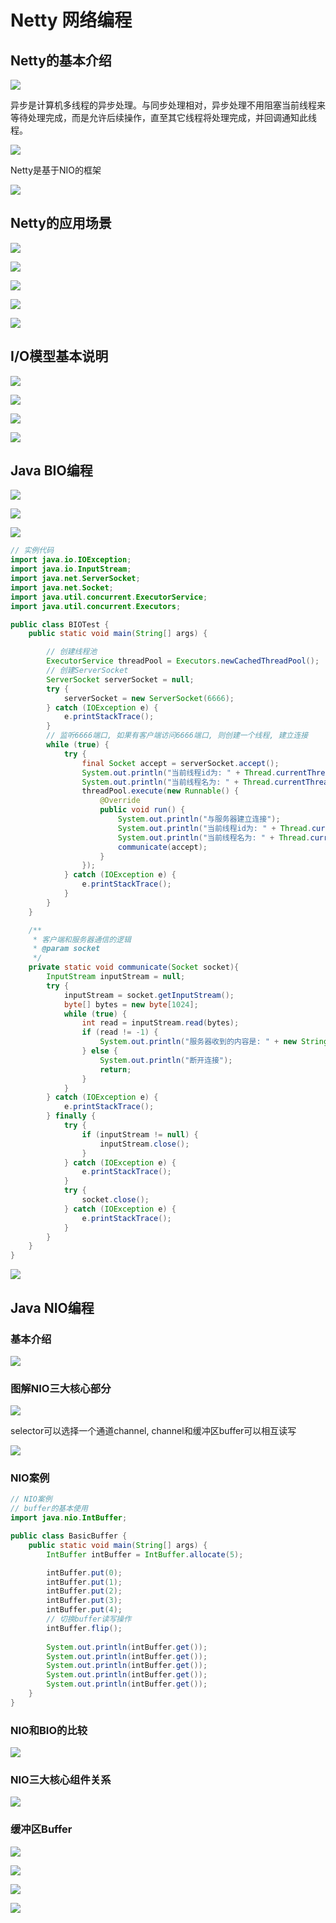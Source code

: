 # Netty 网络编程

## Netty的基本介绍

![](https://gcore.jsdelivr.net/gh/Nidihanwango/PicGo/img/Netty/Netty%E7%9A%84%E4%BB%8B%E7%BB%8D.png)

异步是计算机多线程的异步处理。与同步处理相对，异步处理不用阻塞当前线程来等待处理完成，而是允许后续操作，直至其它线程将处理完成，并回调通知此线程。

![](https://gcore.jsdelivr.net/gh/Nidihanwango/PicGo/img/Netty/%E5%9B%BE%E7%A4%BA%E5%BC%82%E6%AD%A5.png)

Netty是基于NIO的框架

![](https://gcore.jsdelivr.net/gh/Nidihanwango/PicGo/img/Netty/Netty.png)

## Netty的应用场景

![](https://gcore.jsdelivr.net/gh/Nidihanwango/PicGo/img/Netty/Netty%E7%9A%84%E5%BA%94%E7%94%A8%E5%9C%BA%E6%99%AF1.png)

![](https://gcore.jsdelivr.net/gh/Nidihanwango/PicGo/img/Netty/Netty%E7%9A%84%E5%BA%94%E7%94%A8%E5%9C%BA%E6%99%AF2.png)

![](https://gcore.jsdelivr.net/gh/Nidihanwango/PicGo/img/Netty/Netty%E7%9A%84%E5%BA%94%E7%94%A8%E5%9C%BA%E6%99%AF3.png)

![](https://gcore.jsdelivr.net/gh/Nidihanwango/PicGo/img/Netty/Netty%E7%9A%84%E5%BA%94%E7%94%A8%E5%9C%BA%E6%99%AF4.png)

![](https://gcore.jsdelivr.net/gh/Nidihanwango/PicGo/img/Netty/Netty%E5%AD%A6%E4%B9%A0%E8%B5%84%E6%96%99.png)

## I/O模型基本说明

![](https://gcore.jsdelivr.net/gh/Nidihanwango/PicGo/img/Netty/IO%E6%A8%A1%E5%9E%8B.png)

![](https://gcore.jsdelivr.net/gh/Nidihanwango/PicGo/img/Netty/BIO.png)

![](https://gcore.jsdelivr.net/gh/Nidihanwango/PicGo/img/Netty/NIO.png)

![](https://gcore.jsdelivr.net/gh/Nidihanwango/PicGo/img/Netty/io%E6%A8%A1%E5%9E%8B%E5%9C%BA%E6%99%AF%E5%88%86%E6%9E%90.png)

## Java BIO编程

![](https://gcore.jsdelivr.net/gh/Nidihanwango/PicGo/img/Netty/BIO%E5%9F%BA%E6%9C%AC%E4%BB%8B%E7%BB%8D.png)

![](https://gcore.jsdelivr.net/gh/Nidihanwango/PicGo/img/Netty/BIO%E5%B7%A5%E4%BD%9C%E6%9C%BA%E5%88%B6.png)

![](https://gcore.jsdelivr.net/gh/Nidihanwango/PicGo/img/Netty/BIO%E5%BA%94%E7%94%A8%E5%AE%9E%E4%BE%8B.png)

```java
// 实例代码
import java.io.IOException;
import java.io.InputStream;
import java.net.ServerSocket;
import java.net.Socket;
import java.util.concurrent.ExecutorService;
import java.util.concurrent.Executors;

public class BIOTest {
    public static void main(String[] args) {

        // 创建线程池
        ExecutorService threadPool = Executors.newCachedThreadPool();
        // 创建ServerSocket
        ServerSocket serverSocket = null;
        try {
            serverSocket = new ServerSocket(6666);
        } catch (IOException e) {
            e.printStackTrace();
        }
        // 监听6666端口, 如果有客户端访问6666端口, 则创建一个线程, 建立连接
        while (true) {
            try {
                final Socket accept = serverSocket.accept();
                System.out.println("当前线程id为: " + Thread.currentThread().getId());
                System.out.println("当前线程名为: " + Thread.currentThread().getName());
                threadPool.execute(new Runnable() {
                    @Override
                    public void run() {
                        System.out.println("与服务器建立连接");
                        System.out.println("当前线程id为: " + Thread.currentThread().getId());
                        System.out.println("当前线程名为: " + Thread.currentThread().getName());
                        communicate(accept);
                    }
                });
            } catch (IOException e) {
                e.printStackTrace();
            }
        }
    }

    /**
     * 客户端和服务器通信的逻辑
     * @param socket
     */
    private static void communicate(Socket socket){
        InputStream inputStream = null;
        try {
            inputStream = socket.getInputStream();
            byte[] bytes = new byte[1024];
            while (true) {
                int read = inputStream.read(bytes);
                if (read != -1) {
                    System.out.println("服务器收到的内容是: " + new String(bytes));
                } else {
                    System.out.println("断开连接");
                    return;
                }
            }
        } catch (IOException e) {
            e.printStackTrace();
        } finally {
            try {
                if (inputStream != null) {
                    inputStream.close();
                }
            } catch (IOException e) {
                e.printStackTrace();
            }
            try {
                socket.close();
            } catch (IOException e) {
                e.printStackTrace();
            }
        }
    }
}
```

![](https://gcore.jsdelivr.net/gh/Nidihanwango/PicGo/img/Netty/BIO%E9%97%AE%E9%A2%98%E5%88%86%E6%9E%90.png)

## Java NIO编程

### 基本介绍

![](https://gcore.jsdelivr.net/gh/Nidihanwango/PicGo/img/Netty/NIO%E5%9F%BA%E6%9C%AC%E4%BB%8B%E7%BB%8D.png)

### 图解NIO三大核心部分

![](https://gcore.jsdelivr.net/gh/Nidihanwango/PicGo/img/Netty/NIO%E6%A8%A1%E5%9E%8B.png)

selector可以选择一个通道channel, channel和缓冲区buffer可以相互读写

![](https://gcore.jsdelivr.net/gh/Nidihanwango/PicGo/img/Netty/NIO%E5%9F%BA%E6%9C%AC%E4%BB%8B%E7%BB%8D2.png)

### NIO案例

```java
// NIO案例
// buffer的基本使用
import java.nio.IntBuffer;

public class BasicBuffer {
    public static void main(String[] args) {
        IntBuffer intBuffer = IntBuffer.allocate(5);

        intBuffer.put(0);
        intBuffer.put(1);
        intBuffer.put(2);
        intBuffer.put(3);
        intBuffer.put(4);
		// 切换buffer读写操作
        intBuffer.flip();
        
        System.out.println(intBuffer.get());
        System.out.println(intBuffer.get());
        System.out.println(intBuffer.get());
        System.out.println(intBuffer.get());
        System.out.println(intBuffer.get());
    }
}
```

### NIO和BIO的比较

![](https://gcore.jsdelivr.net/gh/Nidihanwango/PicGo/img/Netty/NIO%E5%92%8CBIO%E7%9A%84%E6%AF%94%E8%BE%83.png)

### NIO三大核心组件关系

![](https://gcore.jsdelivr.net/gh/Nidihanwango/PicGo/img/Netty/NIO%E4%B8%89%E5%A4%A7%E6%A0%B8%E5%BF%83%E7%BB%84%E4%BB%B6%E5%85%B3%E7%B3%BB.png)

### 缓冲区Buffer

![](https://gcore.jsdelivr.net/gh/Nidihanwango/PicGo/img/Netty/%E7%BC%93%E5%86%B2%E5%8C%BABuffer.png)

![](https://gcore.jsdelivr.net/gh/Nidihanwango/PicGo/img/Netty/Buffer%E7%B1%BB%E5%8F%8A%E5%85%B6%E5%AD%90%E7%B1%BB.png)

![](https://gcore.jsdelivr.net/gh/Nidihanwango/PicGo/img/Netty/Buffer%E7%B1%BB%E5%8F%8A%E5%85%B6%E5%AD%90%E7%B1%BB2.png)

![](https://gcore.jsdelivr.net/gh/Nidihanwango/PicGo/img/Netty/Buffer%E7%B1%BB%E5%8F%8A%E5%85%B6%E5%AD%90%E7%B1%BB3.png)
